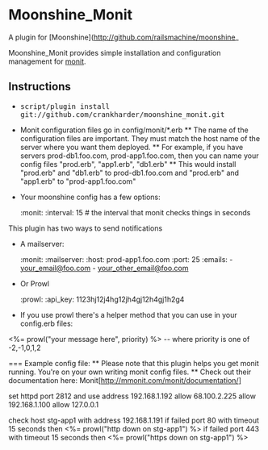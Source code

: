 Moonshine_Monit
===============

A plugin for [Moonshine](http://github.com/railsmachine/moonshine_

Moonshine_Monit provides simple installation and configuration management for [monit](http://mmonit.com/monit/).

Instructions
------------

* <tt>script/plugin install git://github.com/crankharder/moonshine_monit.git</tt>
* Monit configuration files go in config/monit/*.erb
** The name of the configuration files are important.  They must match the host name of the server where you want them deployed.
** For example, if you have servers prod-db1.foo.com, prod-app1.foo.com, then you can name your config files "prod.erb", "app1.erb", "db1.erb"
** This would install "prod.erb" and "db1.erb" to prod-db1.foo.com  and "prod.erb" and "app1.erb" to "prod-app1.foo.com"

* Your moonshine config has a few options:

  :monit:
    :interval: 15  # the interval that monit checks things in seconds

This plugin has two ways to send notifications

* A mailserver:

  :monit:
    :mailserver:
      :host: prod-app1.foo.com
     :port: 25
     :emails:
       - your_email@foo.com
       - your_other_email@foo.com

* Or Prowl

  :prowl:
    :api_key: 1123hj12j4hg12jh4gj12h4gj1h2g4
    

* If you use prowl there's a helper method that you can use in your config.erb files:

<%= prowl("your message here", priority) %> -- where priority is one of -2,-1,0,1,2    


=== Example config file:
** Please note that this plugin helps you get monit running.  You're on your own writing monit config files.
** Check out their documentation here: Monit[http://mmonit.com/monit/documentation/]

set httpd port 2812 and
  use address 192.168.1.192
  allow 68.100.2.225
  allow 192.168.1.100
  allow 127.0.0.1

check host stg-app1 with address 192.168.1.191
  if failed port 80 with timeout 15 seconds then <%= prowl("http down on stg-app1") %>
  if failed port 443 with timeout 15 seconds then <%= prowl("https down on stg-app1") %>

